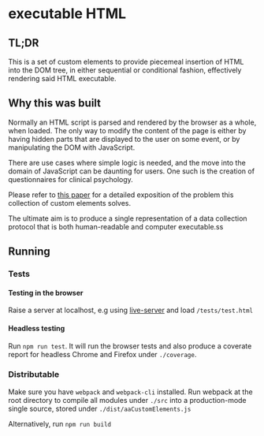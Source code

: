 # executable HTML

## TL;DR
This is a set of custom elements to provide piecemeal insertion of HTML into the DOM tree, in either sequential or conditional fashion, effectively rendering said HTML executable.

## Why this was built

Normally an HTML script is parsed and rendered by the browser as a whole, when loaded. The only way to modify the content of the page is either by having hidden parts that are displayed to the user on some event, or by manipulating the DOM with JavaScript. 

There are use cases where simple logic is needed, and the move into the domain of JavaScript can be daunting for users. One such is the creation of questionnaires for clinical psychology.

Please refer to [this paper](https://link.springer.com/article/10.3758/s13428-018-1148-y) for a detailed exposition of the problem this collection of custom elements solves.

The ultimate aim is to produce a single representation of a data collection protocol that is both human-readable and computer executable.ss



## Running

### Tests

#### Testing in the browser
Raise a server at localhost, e.g using
[live-server](https://www.npmjs.com/package/live-server) and load `/tests/test.html`

#### Headless testing
Run `npm run test`. It will run the browser tests and also produce a coverate report for headless Chrome and Firefox under `./coverage`.

### Distributable
Make sure you have `webpack` and `webpack-cli` installed. Run webpack at the root directory to compile all modules under `./src` into a production-mode single source, stored under `./dist/aaCustomElements.js`

Alternatively, run `npm run build`
